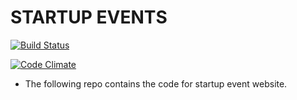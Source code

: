 # STARTUP EVENTS
[![Build Status](https://travis-ci.org/aniketmaithani/startupevents.svg?branch=master)](https://travis-ci.org/aniketmaithani/startupevents)

[![Code Climate](https://lima.codeclimate.com/repos/58b00ec3f6f308027b000307/badges/a0d4efb8dc9b00c69dda/gpa.svg)](https://lima.codeclimate.com/repos/58b00ec3f6f308027b000307/feed)

- The following repo contains the code for startup event website.
